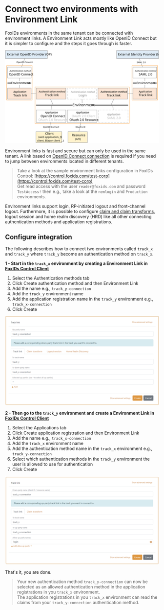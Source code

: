 # Connect two environments with Environment Link

FoxIDs environments in the same tenant can be connected with environment links. A Environment Link acts mostly like OpenID Connect but it is simpler to configure and the steps it goes through is faster. 

![Environment Link](images/how-to-environment-link.svg)

Environment links is fast and secure but can only be used in the same tenant. A link based on [OpenID Connect connection](howto-oidc-foxids.md) is required if you need to jump between environments located in different tenants.

> Take a look at the sample environment links configuration in FoxIDs Control: [https://control.foxids.com/test-corp](https://control.foxids.com/test-corp)  
> Get read access with the user `reader@foxids.com` and password `TestAccess!` then e.g., take a look at the `nemlogin` and `Production` environments.

Environment links support login, RP-initiated logout and front-channel logout. Furthermore, it is possible to configure [claim and claim transforms](claim.md), logout session and home realm discovery (HRD) like all other connecting authentication methods and application registrations.

## Configure integration

The following describes how to connect two environments called `track_x` and `track_y` where `track_y` become an authentication method on `track_x`.

**1 - Start in the `track_x` environment by creating a Environment Link in [FoxIDs Control Client](control.md#foxids-control-client)**

1. Select the Authentication methods tab
2. Click Create authentication method and then Environment Link
3. Add the name e.g., `track_y-connection` 
4. Add the `track_y` environment name
5. Add the application registration name in the `track_y` environment e.g., `track_x-connection` 
6. Click Create

![Create Environment Link authentication method](images/howto-environmentlink-foxids-auth-method.png)

**2 - Then go to the `track_y` environment and create a Environment Link in [FoxIDs Control Client](control.md#foxids-control-client)**

1. Select the Applications tab
2. Click Create application registration and then Environment Link
3. Add the name e.g., `track_x-connection` 
4. Add the `track_x` environment name
5. Add the authentication method name in the `track_x` environment e.g., `track_y-connection` 
6. Select which authentication methods in the `track_y` environment the user is allowed to use for authentication
6. Click Create

![Create Environment Link application registration](images/howto-environmentlink-foxids-app-reg.png)

That's it, you are done. 

> Your new authentication method `track_y-connection` can now be selected as an allowed authentication method in the application registrations in you `track_x` environment.  
> The application registrations in you `track_x` environment can read the claims from your `track_y-connection` authentication method. 